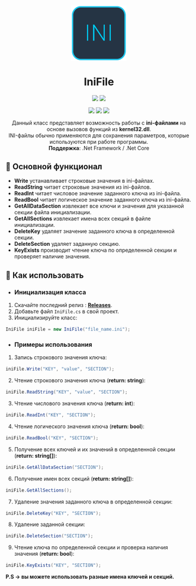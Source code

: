 <p align="center"> 
  <img align="center" src="https://github.com/0xLaileb/IniFile/blob/master/logo.png?raw=true" width="150"/> 
</p>

<h1><div align="center">IniFile</h1>
<p align="center">
  <img src="https://img.shields.io/badge/PRICE-free-%231DC8EE"/>
  <img src="https://img.shields.io/badge/SUPPORT-yes-%231DC8EE"/>
</p>

<p align="center">
  <img src="https://img.shields.io/github/downloads/0xLaileb/IniFile/total?color=%231DC8EE&label=DOWNLOADS&logo=GitHub&logoColor=%231DC8EE&style=flat"/>
  <img src="https://img.shields.io/github/last-commit/0xLaileb/IniFile?color=%231DC8EE&label=LAST%20COMMIT&style=flat"/>
  <img src="https://img.shields.io/github/release-date/0xLaileb/IniFile?color=%231DC8EE&label=RELEASE%20DATE&style=flat"/>
</p>

<p align="center">
  Данный класс представляет возможность работы с <b>ini-файлами</b> на основе вызовов функций из <b>kernel32.dll</b>.<br>
  INI-файлы обычно применяются для сохранения параметров, которые используются при работе программы.<br>
  <b>Поддержка</b>: .Net Framework / .Net Core
</p>

[releases]: https://github.com/0xLaileb/IniFile/releases/

## 🔧 Основной функционал
- **Write** устанавливает строковые значения в ini-файлах. 
- **ReadString** читает строковые значения из ini-файлов.
- **ReadInt** читает числовое значение заданного ключа из ini-файла.
- **ReadBool** читает логическое значение заданного ключа из ini-файла.
- **GetAllDataSection** извлекает все ключи и значения для указанной секции файла инициализации.
- **GetAllSections** извлекает имена всех секций в файле инициализации.
- **DeleteKey** удаляет значение заданного ключа в определенной секции.
- **DeleteSection** удаляет заданную секцию.
- **KeyExists** производит чтение ключа по определенной секции и проверяет наличие значения.

## 🚀 Как использовать

- ### Инициализация класса 
1. Скачайте последний релиз : **[Releases][releases]**.
2. Добавьте файл `IniFile.cs` в свой проект.
3. Инициализируйте класс: 
```csharp
IniFile iniFile = new IniFile("file_name.ini");
```

- ### Примеры использования
1. Запись строкового значения ключа:
```csharp
iniFile.Write("KEY", "value", "SECTION");
```
2. Чтение строкового значения ключа (<b>return: string</b>):
```csharp
iniFile.ReadString("KEY", "value", "SECTION");
```
3. Чтение числового значения ключа (<b>return: int</b>):
```csharp
iniFile.ReadInt("KEY", "SECTION");
```
4. Чтение логического значения ключа (<b>return: bool</b>):
```csharp
iniFile.ReadBool("KEY", "SECTION");
```
5. Получение всех ключей и их значений в определенной секции (<b>return: string[]</b>):
```csharp
iniFile.GetAllDataSection("SECTION");
```
6. Получение имен всех секций (<b>return: string[]</b>):
```csharp
iniFile.GetAllSections();
```
7. Удаление значения заданного ключа в определенной секции:
```csharp
iniFile.DeleteKey("KEY", "SECTION");
```
8. Удаление заданной секции:
```csharp
iniFile.DeleteSection("SECTION");
```
9. Чтение ключа по определенной секции и проверка наличия значения (<b>return: bool</b>):
```csharp
iniFile.KeyExists("KEY", "SECTION");
```
**P.S -> вы можете использовать разные имена ключей и секций.**
